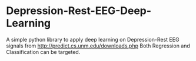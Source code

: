 # Depression-Rest-EEG-Deep-Learning
A simple python library to apply deep learning on Depression-Rest EEG signals from http://predict.cs.unm.edu/downloads.php
Both Regression and Classification can be targeted.
